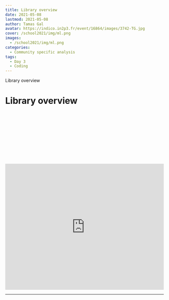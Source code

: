 ```yaml
---
title: Library overview
date: 2021-05-08
lastmod: 2021-05-08
author: Tamas Gal
avatar: https://indico.in2p3.fr/event/16864/images/3742-TG.jpg
cover: /school2021/img/ml.png
images:
  - /school2021/img/ml.png
categories:
  - Community specific analysis
tags:
  - Day 3
  - Coding
---
```


Library overview

<!--more-->
<!---->

<!-- Dear instructor:
* The dates at the top of this markdown (.md) document will help order the classes in the portal.
Please, if you don't need to, do not change the one that is now.
* Take into account that there is a feature in the dates: if you use a date in the future, the class will be not visible in the portal until the date you have assigned.
* You can create dedicated folders if you need to.
* But if you simply need to add some pictures, you can use the folder ../static/img/ mentioned at the top as /school2021/img/
-->

<!---->

# Library overview

<object data="https://indico.in2p3.fr/event/20306/contributions/94714/attachments/64721/89903/Python.pdf
" type="application/pdf" width="100%" height="550px">
    <embed src="https://indico.in2p3.fr/event/20306/contributions/94714/attachments/64721/89903/Python.pdf
">    
    </embed>
</object>


<iframe width="100%" height="400" src="https://www.youtube.com/embed/WM2ZTOP-0wo" title="YouTube video player" frameborder="0" allow="accelerometer; autoplay; clipboard-write; encrypted-media; gyroscope; picture-in-picture" allowfullscreen></iframe>


---
